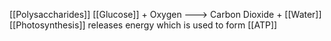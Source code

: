 [[Polysaccharides]]
[[Glucose]] + Oxygen ---> Carbon Dioxide + [[Water]]
[[Photosynthesis]] releases energy which is used to form [[ATP]]

